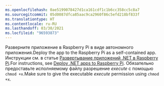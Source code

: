 ```yaml
---
ms.openlocfilehash: 0ae5199078427d1ca161cdf1c1b6cc358cc5c8a7
ms.sourcegitcommit: 05d0087dfca85aac9ca2960f86c5efd218bf833f
ms.translationtype: HT
ms.contentlocale: ru-RU
ms.lasthandoff: 03/30/2021
ms.locfileid: "96593873"
---
```

<span data-ttu-id="f59af-101">Разверните приложение в Raspberry Pi в виде автономного приложения.</span><span class="sxs-lookup"><span data-stu-id="f59af-101">Deploy the app to the Raspberry Pi as a self-contained app.</span></span> <span data-ttu-id="f59af-102">Инструкции см. в статье [Развертывание приложений .NET в Raspberry Pi](../deployment.md#deploying-a-self-contained-app).</span><span class="sxs-lookup"><span data-stu-id="f59af-102">For instructions, see [Deploy .NET apps to Raspberry Pi](../deployment.md#deploying-a-self-contained-app).</span></span> <span data-ttu-id="f59af-103">Обязательно предоставьте исполняемому файлу разрешение *execute* с помощью `chmod +x`.</span><span class="sxs-lookup"><span data-stu-id="f59af-103">Make sure to give the executable *execute* permission using `chmod +x`.</span></span>
